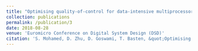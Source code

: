 ```yaml
---
title: "Optimising quality-of-control for data-intensive multiprocessor image-based control systems considering workload variations"
collection: publications
permalink: /publication/3
date: 2018-08-28
venue: 'Euromicro Conference on Digital System Design (DSD)'
citation: 'S. Mohamed, D. Zhu, D. Goswami, T. Basten, &quot;Optimising quality-of-control for data-intensive multiprocessor image-based control systems considering workload variations,&quot; in <i>21st Euromicro Conference on Digital System Design (DSD)</i>, 2018, pp. 320-327. <a href="https://pure.tue.nl/ws/portalfiles/portal/145692692/PID5432947.pdf">[pdf]</a> <a href="https://sajid-mohamed.github.io/files/SPADe_DSD2018v2.pptx">[slides]</a>'
---
```

